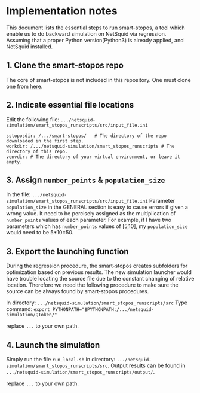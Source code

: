 # Implementation notes
This document lists the essential steps to run smart-stopos, a tool which enable us to do backward simulation on NetSquid via regression.   
Assuming that a proper Python version(Python3) is already applied, and NetSquid installed.


## 1. Clone the smart-stopos repo
The core of smart-stopos is not included in this repository. 
One must clone one from [here](https://gitlab.com/aritoka/smart-stopos). 


## 2. Indicate essential file locations

Edit the following file:
 `.../netsquid-simulation/smart_stopos_runscripts/src/input_file.ini`

```
sstoposdir: /.../smart-stopos/   # The directory of the repo downloaded in the first step. 
workdir: /.../netsquid-simulation/smart_stopos_runscripts # The directory of this repo.
venvdir: # The directory of your virtual environment, or leave it empty.
```

## 3. Assign `number_points` & `population_size`

In the file:
 `.../netsquid-simulation/smart_stopos_runscripts/src/input_file.ini`
Parameter `population_size` in the GENERAL section is easy to cause errors if given a wrong value. It need to be percisely assigned as the multiplication of `number_points` values of each parameter. For example, if I have two parameters which has `number_points` values of [5,10], my `population_size` would need to be 5*10=50.


## 3. Export the launching function

During the regression procedure, the smart-stopos creates subfolders for optimization based on previous results. The new simulation launcher would have trouble locating the source file due to the constant changing of relative location. Therefore we need the following procedure to make sure the source can be always found by smart-stopos procedures.

In directory: `.../netsquid-simulation/smart_stopos_runscripts/src`
Type command:
`export PYTHONPATH="$PYTHONPATH:/.../netsquid-simulation/QToken/"`

replace `...` to your own path.




## 4. Launch the simulation

Simply run the file `run_local.sh` in directory: `.../netsquid-simulation/smart_stopos_runscripts/src`.
Output results can be found in `.../netsquid-simulation/smart_stopos_runscripts/output/`.

replace `...` to your own path.
